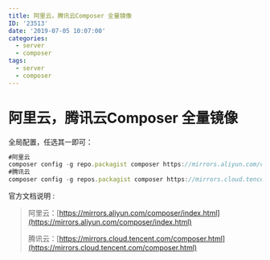 ```yaml
---
title: 阿里云，腾讯云Composer 全量镜像
ID: '23513'
date: '2019-07-05 10:07:00'
categories:
  - server
  - composer
tags:
  - server
  - composer
---
```


# 阿里云，腾讯云Composer 全量镜像

全局配置，任选其一即可：

``` js 
#阿里云
composer config -g repo.packagist composer https://mirrors.aliyun.com/composer/
#腾讯云
composer config -g repos.packagist composer https://mirrors.cloud.tencent.com/composer/ 
```

官方文档说明 :

> 阿里云：[https://mirrors.aliyun.com/composer/index.html](https://mirrors.aliyun.com/composer/index.html)
> 
> 腾讯云：[https://mirrors.cloud.tencent.com/composer.html](https://mirrors.cloud.tencent.com/composer.html)
 
 
 
 
 
 
 
 
 
 
 
 
 
 
 
 
 
 
 
